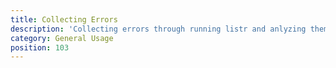 ```yaml
---
title: Collecting Errors
description: 'Collecting errors through running listr and anlyzing them afterwards.'
category: General Usage
position: 103
---
```


